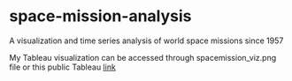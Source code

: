 # space-mission-analysis
A visualization and time series analysis of world space missions since 1957

My Tableau visualization can be accessed through spacemission_viz.png file or this public Tableau [link](https://public.tableau.com/app/profile/phineas.pham/viz/SpaceMissionComparisonVisualization/Main)

